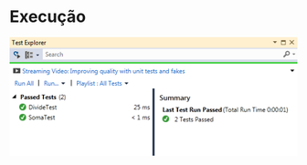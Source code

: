 # Execução
![alt text](https://raw.githubusercontent.com/samuel-oldra/Teste-Unitario/main/README_IMGS/1.png)
